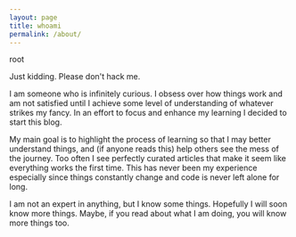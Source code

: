 ```yaml
---
layout: page
title: whoami
permalink: /about/
---
```

root

Just kidding. Please don't hack me.

I am someone who is infinitely curious. I obsess over how things work and am not satisfied until I achieve some level of understanding of whatever strikes my fancy. In an effort to focus and enhance my learning I decided to start this blog.

My main goal is to highlight the process of learning so that I may better understand things, and (if anyone reads this) help others see the mess of the journey. Too often I see perfectly curated articles that make it seem like everything works the first time. This has never been my experience especially since things constantly change and code is never left alone for long. 

I am not an expert in anything, but I know some things. Hopefully I will soon know more things. Maybe, if you read about what I am doing, you will know more things too. 


